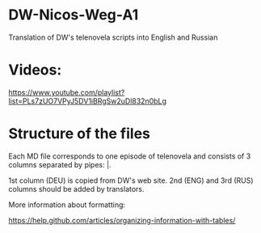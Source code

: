 # DW-Nicos-Weg-A1
Translation of DW's telenovela scripts into English and Russian
# Videos:
https://www.youtube.com/playlist?list=PLs7zUO7VPyJ5DV1iBRgSw2uDl832n0bLg
# Structure of the files
Each MD file corresponds to one episode of telenovela and consists of 3 columns separated by pipes: |.

1st column (DEU) is copied from DW's web site. 2nd (ENG) and 3rd (RUS) columns should be added by translators.

More information about formatting:

https://help.github.com/articles/organizing-information-with-tables/
